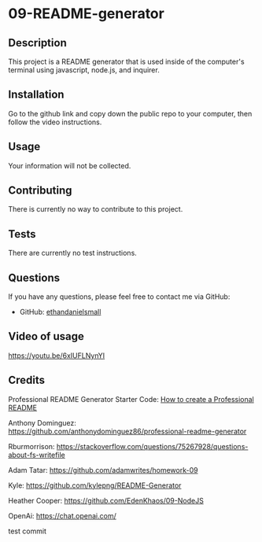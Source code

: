   # 09-README-generator
  
  ## Description
  
  This project is a README generator that is used inside of the computer's terminal using javascript, node.js, and inquirer.
  
  ## Installation
  
  Go to the github link and copy down the public repo to your computer, then follow the video instructions.
  
  ## Usage
  
  Your information will not be collected.
  
  ## Contributing
  
  There is currently no way to contribute to this project.
  
  ## Tests
  
  There are currently no test instructions.
  
  ## Questions
  
  If you have any questions, please feel free to contact me via GitHub:
  
  - GitHub: [ethandanielsmall](https://github.com/ethandanielsmall)

  ## Video of usage

  https://youtu.be/6xIUFLNynYI

  ## Credits
  
  Professional README Generator Starter Code: [How to create a Professional README](https://coding-boot-camp.github.io/full-stack/github/professional-readme-guide)

  Anthony Dominguez: https://github.com/anthonydominguez86/professional-readme-generator

  Rburmorrison: https://stackoverflow.com/questions/75267928/questions-about-fs-writefile

  Adam Tatar: https://github.com/adamwrites/homework-09

  Kyle: https://github.com/kylepng/README-Generator

  Heather Cooper: https://github.com/EdenKhaos/09-NodeJS

  OpenAi: https://chat.openai.com/

  test commit